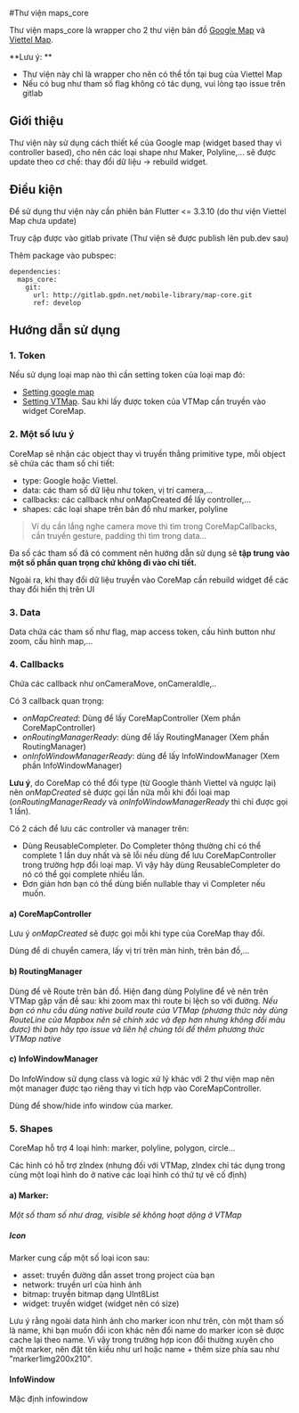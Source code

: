 #Thư viện maps_core

Thư viện maps_core là wrapper cho 2 thư viện bản đồ [Google Map](https://pub.dev/packages/google_maps_flutter) và [Viettel Map](https://pub.dev/packages/vtmap_gl).

**Lưu ý: **
- Thư viện này chỉ là wrapper cho nên có thể tồn tại bug của Viettel Map
- Nếu có bug như tham số flag không có tác dụng, vui lòng tạo issue trên gitlab

## Giới thiệu

Thư viện này sử dụng cách thiết kế của Google map (widget based thay vì controller based), cho nên các loại shape như Maker, Polyline,... sẽ được update theo cơ chế: thay đổi dữ liệu -> rebuild widget.

## Điều kiện
Để sử dụng thư viện này cần phiên bản Flutter <= 3.3.10 (do thư viện Viettel Map chưa update)

Truy cập được vào gitlab private (Thư viện sẽ được publish lên pub.dev sau)

Thêm package vào pubspec:
```
dependencies:
  maps_core:
    git:
      url: http://gitlab.gpdn.net/mobile-library/map-core.git
      ref: develop
```

## Hướng dẫn sử dụng

### 1. Token
Nếu sử dụng loại map nào thì cần setting token của loại map đó:
- [Setting google map](https://pub.dev/packages/google_maps_flutter#getting-started)
- [Setting VTMap](https://pub.dev/packages/vtmap_gl#adding-a-vtmaps-access-token). Sau khi lấy được token của VTMap cần truyền vào widget CoreMap.

### 2. Một số lưu ý
CoreMap sẽ nhận các object thay vì truyền thẳng primitive type, mỗi object sẽ chứa các tham số chi tiết:
- type: Google hoặc Viettel.
- data: các tham số dữ liệu như token, vị trí camera,...
- callbacks: các callback như onMapCreated để lấy controller,...
- shapes: các loại shape trên bản đồ như marker, polyline

> Ví dụ cần lắng nghe camera move thì tìm trong CoreMapCallbacks, cần truyền gesture, padding thì tìm trong data...

Đa số các tham số đã có comment nên hướng dẫn sử dụng sẽ **tập trung vào một số phần quan trọng chứ không đi vào chi tiết.**

Ngoài ra, khi thay đổi dữ liệu truyền vào CoreMap cần rebuild widget để các thay đổi hiển thị trên UI

### 3. Data
Data chứa các tham số như flag, map access token, cấu hình button như zoom, cấu hình map,...
### 4. Callbacks
Chứa các callback như onCameraMove, onCameraIdle,..

Có 3 callback quan trọng:
- *onMapCreated*: Dùng để lấy CoreMapController (Xem phần CoreMapController)
- *onRoutingManagerReady*: dùng để lấy RoutingManager (Xem phần RoutingManager)
- *onInfoWindowManagerReady*: dùng để lấy InfoWindowManager (Xem phần InfoWindowManager)

**Lưu ý**, do CoreMap có thể đổi type (từ Google thành Viettel và ngược lại) nên *onMapCreated* sẽ được gọi lần nữa mỗi khi đổi loại map (*onRoutingManagerReady* và *onInfoWindowManagerReady* thì chỉ được gọi 1 lần).

Có 2 cách để lưu các controller và manager trên:
- Dùng ReusableCompleter. Do Completer thông thường chỉ có thể complete 1 lần duy nhất và sẽ lỗi nếu dùng để lưu CoreMapController trong trường hợp đổi loại map. Vì vậy hãy dùng ReusableCompleter do nó có thể gọi complete nhiều lần.
- Đơn giản hơn bạn có thể dùng biến nullable thay vì Completer nếu muốn.

#### a) CoreMapController
Lưu ý *onMapCreated* sẽ được gọi mỗi khi type của CoreMap thay đổi.

Dùng để di chuyển camera, lấy vị trí trên màn hình, trên bản đồ,...

#### b) RoutingManager

Dùng để vẽ Route trên bản đồ.
Hiện đang dùng Polyline để vẽ nên trên VTMap gặp vấn đề sau: khi zoom max thì route bị lệch so với đường.
*Nếu bạn có nhu cầu dùng native build route của VTMap (phương thức này dùng RouteLine của Mapbox nên sẽ chính xác và đẹp hơn nhưng không đổi màu được) thì bạn hãy tạo issue và liên hệ chúng tôi để thêm phương thức VTMap native*

#### c) InfoWindowManager
Do InfoWindow sử dụng class và logic xử lý khác với 2 thư viện map nên một manager được tạo riêng thay vì tích hợp vào CoreMapController.

Dùng để show/hide info window của marker.

### 5. Shapes
CoreMap hỗ trợ 4 loại hình: marker, polyline, polygon, circle...

Các hình có hỗ trợ zIndex (nhưng đối với VTMap, zIndex chỉ tác dụng trong cùng một loại hình do ở native các loại hình có thứ tự vẽ cố định)
#### a) Marker:
*Một số tham số như drag, visible sẽ không hoạt dộng ở VTMap*
##### Icon
Marker cung cấp một số loại icon sau:
- asset: truyền đường dẫn asset trong project của bạn
- network: truyền url của hình ảnh
- bitmap: truyền bitmap dạng UInt8List
- widget: truyền widget (widget nên có size)

Lưu ý rằng ngoài data hình ảnh cho marker icon như trên, còn một tham số là name, khi bạn muốn đổi icon khác nên đổi name do marker icon sẽ được cache lại theo name. Vì vậy trong trường hợp icon đổi thường xuyên cho một marker, nên đặt tên kiểu như url hoặc name + thêm size phía sau như "marker1img200x210".

#### InfoWindow

Mặc định infowindow 
